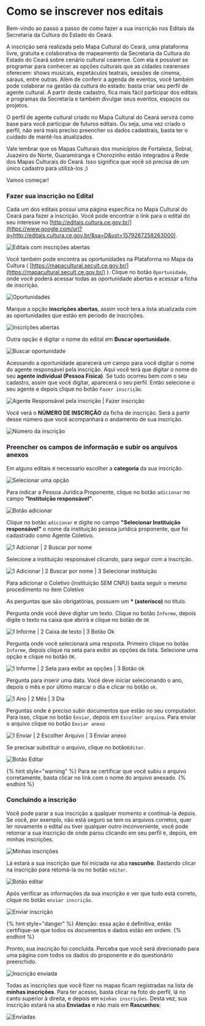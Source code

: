 # Como se inscrever nos editais

Bem-vindo ao passo a passo de como fazer a sua inscrição nos Editais da Secretaria da Cultura do Estado do Ceará.

A inscrição será realizada pelo Mapa Cultural do Ceará, uma plataforma livre, gratuita e colaborativa de mapeamento da Secretaria da Cultura do Estado do Ceará sobre cenário cultural cearense. Com ela é possível se programar para conhecer as opções culturais que as cidades cearenses oferecem: shows musicais, espetáculos teatrais, sessões de cinema, saraus, entre outras. Além de conferir a agenda de eventos, você também pode colaborar na gestão da cultura do estado: basta criar seu perfil de agente cultural. A partir deste cadastro, fica mais fácil participar dos editais e programas da Secretaria e também divulgar seus eventos, espaços ou projetos.

O perfil de agente cultural criado no Mapa Cultural do Ceará servirá como base para você participar de futuros editais. Ou seja, uma vez criado o perfil, não será mais preciso preencher os dados cadastrais, basta ter o cuidado de mantê-los atualizados.

Vale lembrar que os Mapas Culturais dos municípios de Fortaleza, Sobral, Juazeiro do Norte, Guaramiranga e Chorozinho estão integrados a Rede dos Mapas Culturais do Ceará. Isso significa que você só precisa de um único cadastro para utilizá-los ;\)

Vamos começar!

### Fazer sua inscrição no Edital <a id="h.xsum5wj02bui"></a>

Cada um dos editais possui uma página específica no Mapa Cultural do Ceará para fazer a inscrição. Você pode encontrar o link para o edital do seu interesse no [http://editais.cultura.ce.gov.br/](https://www.google.com/url?q=http://editais.cultura.ce.gov.br/&sa=D&ust=1579267258263000).

![Editais com inscri&#xE7;&#xF5;es abertas](../.gitbook/assets/passo-a-passo-para-inscricao-01.png)

Você também pode encontra as oportunidades na Plataforma no Mapa da Cultura \( [https://mapacultural.secult.ce.gov.br/](https://mapacultural.secult.ce.gov.br/) \). Clique no botão `Oportunidade`, onde você poderá acessar todas as oportunidade abertas e acessar a ficha de inscrição. 

![Oportunidades](../.gitbook/assets/passo-a-passo-para-inscricao-02.png)

Marque a opção **inscrições abertas**, assim você tera a lista atualizada com as oportunidades que estão em periodo de inscrições. 

![Inscri&#xE7;&#xF5;es abertas ](../.gitbook/assets/passo-a-passo-para-inscricao-03.png)

Outra opção é digitar o nome do edital em **Buscar oportunidade**. 

![Buscar oportunidade](../.gitbook/assets/passo-a-passo-para-inscricao-04.png)

Acessando a oportunidade aparecerá um campo para você digitar o nome do agente responsável pela inscrição. Aqui você terá que digitar o nome do seu **agente individual \(Pessoa Física\)**. Se tudo ocorreu bem com o seu cadastro, assim que você digitar, aparecerá o seu perfil. Então selecione o seu agente e depois clique no botão `Fazer inscrição`.

![Agente Respons&#xE1;vel pela inscri&#xE7;&#xE3;o \| Fazer inscri&#xE7;&#xE3;o](../.gitbook/assets/passo-a-passo-para-inscricao-05.png)

Você verá o **NÚMERO DE INSCRIÇÃO** da ficha de inscrição. Será a partir desse número que você acompanhará o andamento de sua inscrição.

![N&#xFA;mero da inscri&#xE7;&#xE3;o](../.gitbook/assets/passo-a-passo-para-inscricao-06.png)

### Preencher os campos de informação e subir os arquivos anexos <a id="h.vhwq5qp0qn1t"></a>

Em alguns editais é necessario escolher a **categoria** da sua inscrição. 

![Selecionar uma op&#xE7;&#xE3;o](../.gitbook/assets/passo-a-passo-para-inscricao-07.png)

Para indicar a Pessoa Jurídica Proponente, clique no botão `adicionar` no campo **“Instituição responsável”**. 

![Bot&#xE3;o adicionar](../.gitbook/assets/passo-a-passo-para-inscricao-08.png)

Clique no botão `adicionar` e digite no campo **"Selecionar Instituição responsável"** o nome da instituição pessoa jurídica proponente, que foi cadastrado como Agente Coletivo.

![1 Adcionar \| 2 Buscar por nome](../.gitbook/assets/passo-a-passo-para-inscricao-09.png)

Selecione a instituição responsável clicando, para seguir com a inscrição.

![1 Adicionar \| 2 Buscar por nome \| 3 Selecionar institui&#xE7;&#xE3;o](../.gitbook/assets/passo-a-passo-para-inscricao-10.png)

Para adicionar o Coletivo \(instituição SEM CNPJ\) basta seguir o mesmo procedimento no item Coletivo

As perguntas que são obrigatórias, possuem um **\* \(asterisco\)** no título. 

Pergunta onde você deve digitar um texto. Clique no botão `Informe`, depois digite o texto na caixa que abrirá e clique no botão de `OK`

![1 Informe \| 2 Caixa de texto \| 3 Bot&#xE3;o Ok](../.gitbook/assets/passo-a-passo-para-inscricao-12%20%281%29.png)

Pergunta onde você selecionará uma resposta. Primeiro clique no botão `Informe`, depois clique na seta para exibir as opções da lista. Selecione uma opção e clique no botão `OK`.

![1 Informe \| 2 Seta para exibir as op&#xE7;&#xF5;es \| 3 Bot&#xE3;o ok](../.gitbook/assets/passo-a-passo-para-inscricao-13.png)

Pergunta para inserir uma data. Você deve iniciar selecionando o ano, depois o mês e por último marcar o dia e clicar no botão `ok`.

![1 Ano \| 2 M&#xEA;s \| 3 Dia ](../.gitbook/assets/passo-a-passo-para-inscricao-16.png)

Perguntas onde é preciso subir documentos que estão no seu computador. Para isso, clique no botão `Enviar`, depois em `Escolher arquivo`. Para enviar o arquivo clique no botão `Enviar anexo` 

![1 Enviar \| 2 Escolher Arquivo \| 3 Enviar anexo](../.gitbook/assets/passo-a-passo-para-inscricao-14.png)

Se precisar substituir o arquivo, clique no botão`Editar`.

![Bot&#xE3;o Editar](../.gitbook/assets/passo-a-passo-para-inscricao-15.png)

{% hint style="warning" %}
Para se certificar que você subiu o arquivo corretamente, basta clicar no link com o nome do arquivo anexado.
{% endhint %}

### Concluindo a inscrição <a id="h.2xy2erez8l06"></a>

Você pode parar a sua inscrição a qualquer momento e continuá-la depois. Se você, por exemplo, não está seguro se tem os arquivos corretos, quer ler novamente o edital ou tiver qualquer outro inconveniente, você pode retomar a sua inscrição de onde parou clicando em seu perfil e, depois, em minhas inscrições.

![Minhas inscri&#xE7;&#xF5;es](../.gitbook/assets/passo-a-passo-para-inscricao-17.png)

Lá estará a sua inscrição que foi iniciada na aba **rascunho**. Bastando clicar na inscrição para retomá-la ou no botão `editar`.

![Bot&#xE3;o editar](../.gitbook/assets/passo-a-passo-para-inscricao-18.png)

Após verificar as informações da sua inscrição e ver que tudo está correto, clique no botão `enviar inscrição`. 

![Enviar inscri&#xE7;&#xE3;o](../.gitbook/assets/passo-a-passo-para-inscricao-19.png)

{% hint style="danger" %}
Atenção: essa ação é definitiva, então certifique-se que todos os documentos e dados estão em ordem.
{% endhint %}

Pronto, sua inscrição foi concluída. Perceba que você será direcionado para uma página com todos os dados do proponente e do questionário preenchido.

![Inscri&#xE7;&#xE3;o enviada](../.gitbook/assets/passo-a-passo-para-inscricao-20.png)

Todas as inscrições que você fizer no mapas ficam registradas na lista de **minhas inscrições**. Para ter acesso, basta clicar na foto do perfil, lá no canto superior à direita, e depois em `minhas inscrições`. Desta vez, sua inscrição estará na aba **Enviadas** e não mais em **Rascunhos**:

![Enviadas](../.gitbook/assets/passo-a-passo-para-inscricao-21.png)



